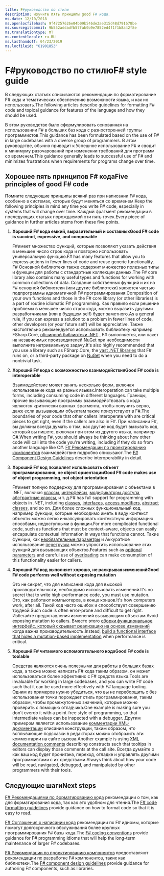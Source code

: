 ```yaml
---
title: F#руководство по стилю
description: Изучите пять принципы good F# кода.
ms.date: 12/10/2018
ms.openlocfilehash: 9f47257626e04b09b546de2ae315d48d791678be
ms.sourcegitcommit: 9b552addadfb57fab0b9e7852ed4f1f1b8a42f8e
ms.translationtype: MT
ms.contentlocale: ru-RU
ms.lasthandoff: 04/23/2019
ms.locfileid: "61901853"
---
```

# <a name="f-style-guide"></a><span data-ttu-id="d7ecc-103">F#руководство по стилю</span><span class="sxs-lookup"><span data-stu-id="d7ecc-103">F# style guide</span></span>

<span data-ttu-id="d7ecc-104">В следующих статьях описываются рекомендации по форматирование F# кода и тематических обеспечению возможности языка, и как их использовать.</span><span class="sxs-lookup"><span data-stu-id="d7ecc-104">The following articles describe guidelines for formatting F# code and topical guidance for features of the language and how they should be used.</span></span>

<span data-ttu-id="d7ecc-105">В этом руководстве было сформулировать основанная на использовании F# в больших баз кода с разносторонней группы программистов.</span><span class="sxs-lookup"><span data-stu-id="d7ecc-105">This guidance has been formulated based on the use of F# in large codebases with a diverse group of programmers.</span></span> <span data-ttu-id="d7ecc-106">В этом руководстве, обычно приводит к Успешное использование F# и сводит к минимуму разочарований при изменении требований для программ со временем.</span><span class="sxs-lookup"><span data-stu-id="d7ecc-106">This guidance generally leads to successful use of F# and minimizes frustrations when requirements for programs change over time.</span></span>

## <a name="five-principles-of-good-f-code"></a><span data-ttu-id="d7ecc-107">Хорошее пять принципов F# кода</span><span class="sxs-lookup"><span data-stu-id="d7ecc-107">Five principles of good F# code</span></span>

<span data-ttu-id="d7ecc-108">Помните следующие принципы всякий раз при написании F# кода, особенно в системах, которые будут меняться со временем.</span><span class="sxs-lookup"><span data-stu-id="d7ecc-108">Keep the following principles in mind any time you write F# code, especially in systems that will change over time.</span></span> <span data-ttu-id="d7ecc-109">Каждый фрагмент рекомендации в последующих статьях порождаемой эти пять точек.</span><span class="sxs-lookup"><span data-stu-id="d7ecc-109">Every piece of guidance in further articles stems from these five points.</span></span>

1. <span data-ttu-id="d7ecc-110">**Хороший F# кода емкий, выразительный и составных**</span><span class="sxs-lookup"><span data-stu-id="d7ecc-110">**Good F# code is succinct, expressive, and composable**</span></span>

    <span data-ttu-id="d7ecc-111">F#имеет множество функций, которые позволяют указать действия в меньшее число строк кода и повторно использовать универсальную функцию.</span><span class="sxs-lookup"><span data-stu-id="d7ecc-111">F# has many features that allow you to express actions in fewer lines of code and reuse generic functionality.</span></span> <span data-ttu-id="d7ecc-112">F# Основной библиотеки также содержит множество полезных типы и функции для работы с стандартные коллекции данных.</span><span class="sxs-lookup"><span data-stu-id="d7ecc-112">The F# core library also contains many useful types and functions for working with common collections of data.</span></span> <span data-ttu-id="d7ecc-113">Создание собственных функций и их на F# основной библиотеки (или другие библиотеки) является частью подпрограммы идиоматичной F# программирования.</span><span class="sxs-lookup"><span data-stu-id="d7ecc-113">Composition of your own functions and those in the F# core library (or other libraries) is a part of routine idiomatic F# programming.</span></span> <span data-ttu-id="d7ecc-114">Как правило если решение проблемы в меньшее число строк кода, можно выразить другими разработчиками (или в будущем self) будет заметного.</span><span class="sxs-lookup"><span data-stu-id="d7ecc-114">As a general rule, if you can express a solution to a problem in fewer lines of code, other developers (or your future self) will be appreciative.</span></span> <span data-ttu-id="d7ecc-115">Также настоятельно рекомендуется использовать библиотеку например FSharp.Core, [обширной библиотеки .NET](../../../api/index.md) , F# выполняется, или пакет на независимых производителей [NuGet](https://www.nuget.org/) при необходимости выполните нетривиальную задачу.</span><span class="sxs-lookup"><span data-stu-id="d7ecc-115">It's also highly recommended that you use a library such as FSharp.Core, the [vast .NET libraries](../../../api/index.md) that F# runs on, or a third-party package on [NuGet](https://www.nuget.org/) when you need to do a nontrivial task.</span></span>

2. <span data-ttu-id="d7ecc-116">**Хороший F# кода с возможностью взаимодействия**</span><span class="sxs-lookup"><span data-stu-id="d7ecc-116">**Good F# code is interoperable**</span></span>

    <span data-ttu-id="d7ecc-117">Взаимодействие может занять несколько форм, включая использование кода на разных языках.</span><span class="sxs-lookup"><span data-stu-id="d7ecc-117">Interoperation can take multiple forms, including consuming code in different languages.</span></span> <span data-ttu-id="d7ecc-118">Границы, прочие вызывающие программы взаимодействовать с кода являются критически важных фрагмента, чтобы получить верно, даже если вызывающим объектам также присутствуют в F#.</span><span class="sxs-lookup"><span data-stu-id="d7ecc-118">The boundaries of your code that other callers interoperate with are critical pieces to get right, even if the callers are also in F#.</span></span> <span data-ttu-id="d7ecc-119">При написании F#, вы должны всегда думать о том, как другие код будет вызывать код, который вы пишете, включая при этом из другого языка, например C#.</span><span class="sxs-lookup"><span data-stu-id="d7ecc-119">When writing F#, you should always be thinking about how other code will call into the code you're writing, including if they do so from another language like C#.</span></span> <span data-ttu-id="d7ecc-120">[ F# Рекомендации по проектированию компонентов](component-design-guidelines.md) взаимодействие подробно описывают.</span><span class="sxs-lookup"><span data-stu-id="d7ecc-120">The [F# Component Design Guidelines](component-design-guidelines.md) describe interoperability in detail.</span></span>

3. <span data-ttu-id="d7ecc-121">**Хороший F# код позволяет использовать объект программирования, не object ориентации**</span><span class="sxs-lookup"><span data-stu-id="d7ecc-121">**Good F# code makes use of object programming, not object orientation**</span></span>

    <span data-ttu-id="d7ecc-122">F#имеет полную поддержку для программирования с объектами в .NET, включая [классы](../language-reference/classes.md), [интерфейсы](../language-reference/interfaces.md), [модификаторы доступа](../language-reference/access-control.md), [абстрактные классы](../language-reference/abstract-classes.md), и т. д.</span><span class="sxs-lookup"><span data-stu-id="d7ecc-122">F# has full support for programming with objects in .NET, including [classes](../language-reference/classes.md), [interfaces](../language-reference/interfaces.md), [access modifiers](../language-reference/access-control.md), [abstract classes](../language-reference/abstract-classes.md), and so on.</span></span> <span data-ttu-id="d7ecc-123">Для более сложных функциональный код, например функции, которые необходимо иметь в виду контекст объекты можно легко инкапсулировать контекстную информацию способами, недоступными в функции.</span><span class="sxs-lookup"><span data-stu-id="d7ecc-123">For more complicated functional code, such as functions that must be context-aware, objects can easily encapsulate contextual information in ways that functions cannot.</span></span> <span data-ttu-id="d7ecc-124">Такие функции, как [необязательные параметры](../language-reference/members/methods.md#optional-arguments) и Аккуратное использование [перегрузка](../language-reference/members/methods.md#overloaded-methods) можно упростить использование этих функций для вызывающих объектов.</span><span class="sxs-lookup"><span data-stu-id="d7ecc-124">Features such as [optional parameters](../language-reference/members/methods.md#optional-arguments) and careful use of [overloading](../language-reference/members/methods.md#overloaded-methods) can make consumption of this functionality easier for callers.</span></span>

4. <span data-ttu-id="d7ecc-125">**Хороший F# код выполняет хорошо, не раскрывая изменений**</span><span class="sxs-lookup"><span data-stu-id="d7ecc-125">**Good F# code performs well without exposing mutation**</span></span>

    <span data-ttu-id="d7ecc-126">Это не секрет, что для написания кода для высокой производительности, необходимо использовать изменений.</span><span class="sxs-lookup"><span data-stu-id="d7ecc-126">It's no secret that to write high-performance code, you must use mutation.</span></span> <span data-ttu-id="d7ecc-127">Это, как работают компьютеров, в конце концов.</span><span class="sxs-lookup"><span data-stu-id="d7ecc-127">It's how computers work, after all.</span></span> <span data-ttu-id="d7ecc-128">Такой код часто ошибок и способствует совершению трудной.</span><span class="sxs-lookup"><span data-stu-id="d7ecc-128">Such code is often error-prone and difficult to get right.</span></span> <span data-ttu-id="d7ecc-129">Избегайте предоставления изменений вызывающим объектам.</span><span class="sxs-lookup"><span data-stu-id="d7ecc-129">Avoid exposing mutation to callers.</span></span> <span data-ttu-id="d7ecc-130">Вместо этого [сборки функциональное интерфейс, который скрывает реализацию на основе изменений](conventions.md#performance) когда важна производительность.</span><span class="sxs-lookup"><span data-stu-id="d7ecc-130">Instead, [build a functional interface that hides a mutation-based implementation](conventions.md#performance) when performance is critical.</span></span>

5. <span data-ttu-id="d7ecc-131">**Хороший F# читаемого вспомогательного кода**</span><span class="sxs-lookup"><span data-stu-id="d7ecc-131">**Good F# code is toolable**</span></span>

    <span data-ttu-id="d7ecc-132">Средства являются очень полезными для работы в больших базах кода, а также можно написать F# кода таким образом, он может использоваться более эффективно с F# средств языка.</span><span class="sxs-lookup"><span data-stu-id="d7ecc-132">Tools are invaluable for working in large codebases, and you can write F# code such that it can be used more effectively with F# language tooling.</span></span> <span data-ttu-id="d7ecc-133">Одним из примеров нужно убедиться, что вы не переборщить с без использования точки порождает стиль программирования, таким образом, чтобы промежуточных значений, которые можно проверить с помощью отладчика.</span><span class="sxs-lookup"><span data-stu-id="d7ecc-133">One example is making sure you don't overdo it with a point-free style of programming, so that intermediate values can be inspected with a debugger.</span></span> <span data-ttu-id="d7ecc-134">Другим примером является использование [комментарии XML-документации](../language-reference/xml-documentation.md) описания конструкции, таким образом, что всплывающие подсказки в редакторах можно отобразить эти комментарии на сайте вызова.</span><span class="sxs-lookup"><span data-stu-id="d7ecc-134">Another example is using [XML documentation comments](../language-reference/xml-documentation.md) describing constructs such that tooltips in editors can display those comments at the call site.</span></span> <span data-ttu-id="d7ecc-135">Всегда думайте о как ваш код будет прочитана, переход, отладке и управлять другими программистами с их средствами.</span><span class="sxs-lookup"><span data-stu-id="d7ecc-135">Always think about how your code will be read, navigated, debugged, and manipulated by other programmers with their tools.</span></span>

## <a name="next-steps"></a><span data-ttu-id="d7ecc-136">Следующие шаги</span><span class="sxs-lookup"><span data-stu-id="d7ecc-136">Next steps</span></span>

<span data-ttu-id="d7ecc-137">[ F# Рекомендациями по форматированию кода](formatting.md) рекомендации о том, как для форматирования кода, так как это удобном для чтения.</span><span class="sxs-lookup"><span data-stu-id="d7ecc-137">The [F# code formatting guidelines](formatting.md) provide guidance on how to format code so that it is easy to read.</span></span>

<span data-ttu-id="d7ecc-138">[ F# Соглашения о написании кода](conventions.md) рекомендации по F# идиомы, которые помогут долгосрочного обслуживания более крупных программирования F# базы кода.</span><span class="sxs-lookup"><span data-stu-id="d7ecc-138">The [F# coding conventions](conventions.md) provide guidance for F# programming idioms that will help the long-term maintenance of larger F# codebases.</span></span>

<span data-ttu-id="d7ecc-139">[ F# Рекомендации по проектированию компонентов](component-design-guidelines.md) предоставляют рекомендации по разработке F# компонентов, таких как библиотеки.</span><span class="sxs-lookup"><span data-stu-id="d7ecc-139">The [F# component design guidelines](component-design-guidelines.md) provide guidance for authoring F# components, such as libraries.</span></span>
